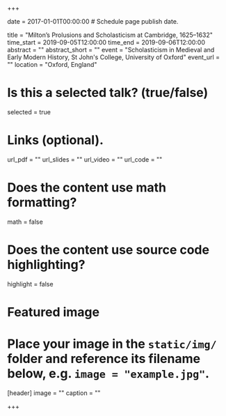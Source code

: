 +++

date = 2017-01-01T00:00:00  # Schedule page publish date.

title = "Milton’s Prolusions and Scholasticism at Cambridge, 1625–1632"
time_start = 2019-09-05T12:00:00
time_end = 2019-09-06T12:00:00
abstract = ""
abstract_short = ""
event = "Scholasticism in	Medieval and Early Modern History, St John's College, University of Oxford"
event_url = ""
location = "Oxford, England"

# Is this a selected talk? (true/false)
selected = true

# Links (optional).
url_pdf = ""
url_slides = ""
url_video = ""
url_code = ""

# Does the content use math formatting?
math = false

# Does the content use source code highlighting?
highlight = false

# Featured image
# Place your image in the `static/img/` folder and reference its filename below, e.g. `image = "example.jpg"`.
[header]
image = ""
caption = ""

+++
